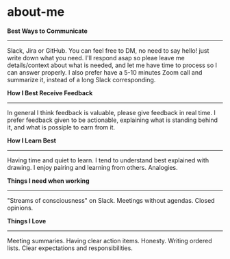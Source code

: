 # about-me


**Best Ways to Communicate**
________________________
Slack, Jira or GitHub. 
You can feel free to DM, no need to say hello! just write down what you need.
I'll respond asap so pleae leave me details/context about what is needed, and let me have time to process so I can
answer properly. 
I also prefer have a 5-10 minutes Zoom call and summarize it, instead of a long Slack corresponding.

**How I Best Receive Feedback**
___________________________
In general I think feedback is valuable, please give feedback in real time.
I prefer feedback given to be actionable, explaining what is standing behind it, and what is possiple to earn from it.

**How I Learn Best**
________________
Having time and quiet to learn.
I tend to understand best explained with drawing.
I enjoy pairing and learning from others.
Analogies.

**Things I need when working**
__________________________
"Streams of consciousness" on Slack.
Meetings without agendas.
Closed opinions.

**Things I Love**
_____________
Meeting summaries.
Having clear action items.
Honesty.
Writing ordered lists.
Clear expectations and responsibilities.
